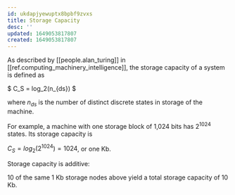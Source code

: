 ```yaml
---
id: ukdapjyewuptx8bpbf9zvxs
title: Storage Capacity
desc: ''
updated: 1649053817807
created: 1649053817807
---
```


As described by [[people.alan_turing]] in [[ref.computing_machinery_intelligence]], the storage capacity of a system is defined as

$
C_S = log_2(n_{ds})
$

where $n_{ds}$ is the number of distinct discrete states in storage of the machine. 

For example, a machine with one storage block of 1,024 bits has $2^{1024}$ states. Its storage capacity is

$C_S = log_2(2^{1024}) = 1024$, or one Kb.

Storage capacity is additive:

10 of the same 1 Kb storage nodes above yield a total storage capacity of 10 Kb.